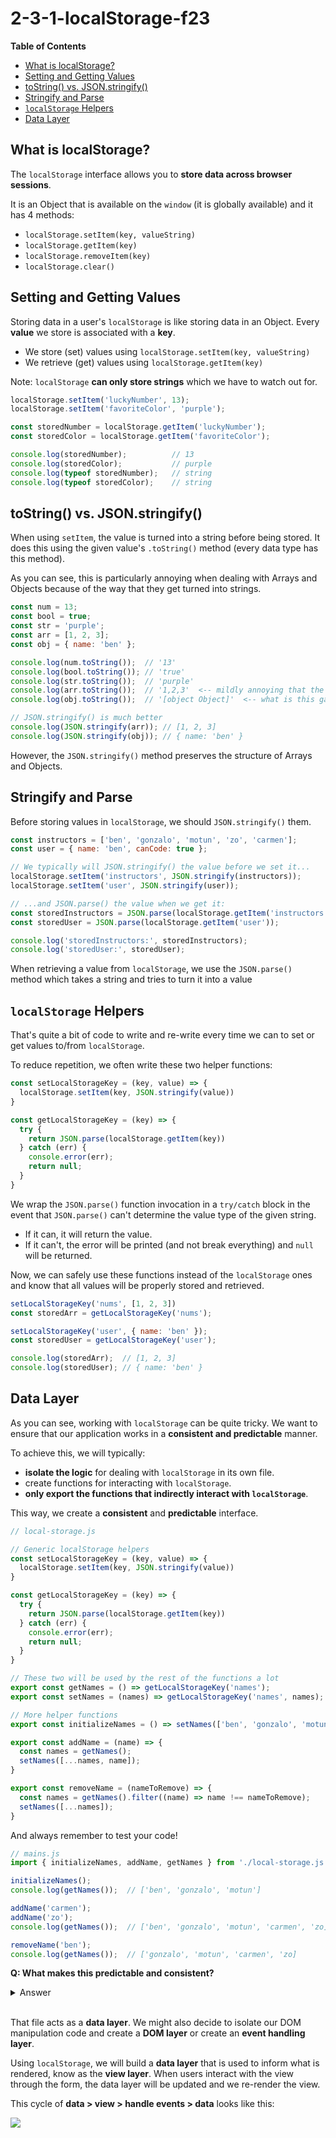# 2-3-1-localStorage-f23

**Table of Contents**
- [What is localStorage?](#what-is-localstorage)
- [Setting and Getting Values](#setting-and-getting-values)
- [toString() vs. JSON.stringify()](#tostring-vs-jsonstringify)
- [Stringify and Parse](#stringify-and-parse)
- [`localStorage` Helpers](#localstorage-helpers)
- [Data Layer](#data-layer)

## What is localStorage?

The `localStorage` interface allows you to **store data across browser sessions**. 

It is an Object that is available on the `window` (it is globally available) and it has 4 methods:

- `localStorage.setItem(key, valueString)`
- `localStorage.getItem(key)`
- `localStorage.removeItem(key)`
- `localStorage.clear()`

## Setting and Getting Values

Storing data in a user's `localStorage` is like storing data in an Object. Every **value** we store is associated with a **key**.

* We store (set) values using `localStorage.setItem(key, valueString)`
* We retrieve (get) values using `localStorage.getItem(key)`

Note: `localStorage` **can only store strings** which we have to watch out for.

```js
localStorage.setItem('luckyNumber', 13);
localStorage.setItem('favoriteColor', 'purple');

const storedNumber = localStorage.getItem('luckyNumber');
const storedColor = localStorage.getItem('favoriteColor');

console.log(storedNumber);          // 13
console.log(storedColor);           // purple
console.log(typeof storedNumber);   // string
console.log(typeof storedColor);    // string
```



## toString() vs. JSON.stringify()

When using `setItem`, the value is turned into a string before being stored. It does this using the given value's `.toString()` method (every data type has this method).

As you can see, this is particularly annoying when dealing with Arrays and Objects because of the way that they get turned into strings.

```js
const num = 13;
const bool = true;
const str = 'purple';
const arr = [1, 2, 3];
const obj = { name: 'ben' };

console.log(num.toString());  // '13'
console.log(bool.toString()); // 'true'
console.log(str.toString());  // 'purple'
console.log(arr.toString());  // '1,2,3'  <-- mildly annoying that the [] are gone
console.log(obj.toString());  // '[object Object]'  <-- what is this garbage??

// JSON.stringify() is much better
console.log(JSON.stringify(arr)); // [1, 2, 3]
console.log(JSON.stringify(obj)); // { name: 'ben' }
```

However, the `JSON.stringify()` method preserves the structure of Arrays and Objects.

## Stringify and Parse

Before storing values in `localStorage`, we should `JSON.stringify()` them.

```js
const instructors = ['ben', 'gonzalo', 'motun', 'zo', 'carmen'];
const user = { name: 'ben', canCode: true };

// We typically will JSON.stringify() the value before we set it... 
localStorage.setItem('instructors', JSON.stringify(instructors));
localStorage.setItem('user', JSON.stringify(user));

// ...and JSON.parse() the value when we get it:
const storedInstructors = JSON.parse(localStorage.getItem('instructors'));
const storedUser = JSON.parse(localStorage.getItem('user'));

console.log('storedInstructors:', storedInstructors);
console.log('storedUser:', storedUser);
```

When retrieving a value from `localStorage`, we use the `JSON.parse()` method which takes a string and tries to turn it into a value

## `localStorage` Helpers

That's quite a bit of code to write and re-write every time we can to set or get values to/from `localStorage`. 

To reduce repetition, we often write these two helper functions:

```js
const setLocalStorageKey = (key, value) => {
  localStorage.setItem(key, JSON.stringify(value))
}

const getLocalStorageKey = (key) => {
  try {
    return JSON.parse(localStorage.getItem(key))
  } catch (err) {
    console.error(err);
    return null;
  }
}
```

We wrap the `JSON.parse()` function invocation in a `try/catch` block in the event that `JSON.parse()` can't determine the value type of the given string.
* If it can, it will return the value.
* If it can't, the error will be printed (and not break everything) and `null` will be returned.

Now, we can safely use these functions instead of the `localStorage` ones and know that all values will be properly stored and retrieved.

```js
setLocalStorageKey('nums', [1, 2, 3])
const storedArr = getLocalStorageKey('nums');

setLocalStorageKey('user', { name: 'ben' });
const storedUser = getLocalStorageKey('user');

console.log(storedArr);  // [1, 2, 3]
console.log(storedUser); // { name: 'ben' }
```

## Data Layer

As you can see, working with `localStorage` can be quite tricky. We want to ensure that our application works in a **consistent and predictable** manner.

To achieve this, we will typically:
* **isolate the logic** for dealing with `localStorage` in its own file. 
* create functions for interacting with `localStorage`. 
* **only export the functions that indirectly interact with `localStorage`**. 

This way, we create a **consistent** and **predictable** interface.

```js
// local-storage.js

// Generic localStorage helpers
const setLocalStorageKey = (key, value) => {
  localStorage.setItem(key, JSON.stringify(value))
}

const getLocalStorageKey = (key) => {
  try {
    return JSON.parse(localStorage.getItem(key))
  } catch (err) {
    console.error(err);
    return null;
  }
}

// These two will be used by the rest of the functions a lot
export const getNames = () => getLocalStorageKey('names');
export const setNames = (names) => getLocalStorageKey('names', names);

// More helper functions
export const initializeNames = () => setNames(['ben', 'gonzalo', 'motun']);

export const addName = (name) => {
  const names = getNames();
  setNames([...names, name]);
}

export const removeName = (nameToRemove) => {
  const names = getNames().filter((name) => name !== nameToRemove);
  setNames([...names]);
}
```

And always remember to test your code!

```js
// mains.js
import { initializeNames, addName, getNames } from './local-storage.js';

initializeNames();
console.log(getNames());  // ['ben', 'gonzalo', 'motun']

addName('carmen');
addName('zo');
console.log(getNames());  // ['ben', 'gonzalo', 'motun', 'carmen', 'zo]

removeName('ben');
console.log(getNames());  // ['gonzalo', 'motun', 'carmen', 'zo]
```

**Q: What makes this predictable and consistent?**

<details><summary>Answer</summary>

This is predictable and consistent because
* we control what the user of these functions can do (set, get, initialize, add, remove)
* the caller of those exported functions doesn't directly interact with `localStorage`
* the exported functions handle the interaction with `localStorage`

Sure, we can interact with `localStorage` outside of this file too but we should avoid that if we want to maintain the predictable and consistent behavior.

</details><br>

That file acts as a **data layer**. We might also decide to isolate our DOM manipulation code and create a **DOM layer** or create an **event handling layer**.

Using `localStorage`, we will build a **data layer** that is used to inform what is rendered, know as the **view layer**. When users interact with the view through the form, the data layer will be updated and we re-render the view. 

This cycle of **data > view > handle events > data** looks like this:

![](data-layer-diagram.gif)